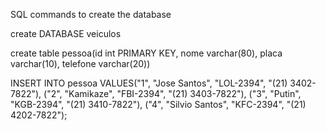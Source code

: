 SQL commands to create the database

create DATABASE veiculos

create table pessoa(id int PRIMARY KEY, nome varchar(80), placa varchar(10), telefone varchar(20))

INSERT INTO pessoa VALUES("1", "Jose Santos", "LOL-2394", "(21) 3402-7822"),
("2", "Kamikaze", "FBI-2394", "(21) 3403-7822"),
("3", "Putin", "KGB-2394", "(21) 3410-7822"),
("4", "Silvio Santos", "KFC-2394", "(21) 4202-7822");
